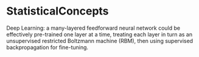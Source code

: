 StatisticalConcepts
===================

Deep Learning: a many-layered feedforward neural network could be effectively pre-trained one layer at a time, treating each layer in turn as an unsupervised restricted Boltzmann machine (RBM), then using supervised backpropagation for fine-tuning. 
